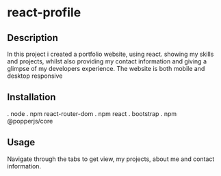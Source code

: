 # react-profile

## Description

In this project i created a portfolio website, using react. showing my skills and projects, whilst also providing my contact information and giving a glimpse of my developers experience. The website is both mobile and desktop responsive 

## Installation

. node
. npm react-router-dom
. npm react
. bootstrap
. npm @popperjs/core




## Usage

Navigate through the tabs to get view, my projects, about me and contact information.
